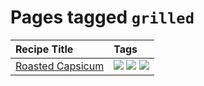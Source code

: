 # Pages tagged `grilled`

|Recipe Title|Tags
|:---|:---|
|[Roasted Capsicum](../recipes/roastedcapsicum.md)|[![](https://img.shields.io/badge/tag-grilled-6a156e)](../tags/grilled.md) [![](https://img.shields.io/badge/tag-vegan-94b8ca)](../tags/vegan.md) [![](https://img.shields.io/badge/tag-vegetarian-eadebe)](../tags/vegetarian.md)|